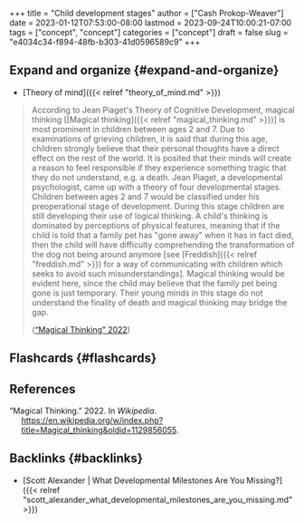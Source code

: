 +++
title = "Child development stages"
author = ["Cash Prokop-Weaver"]
date = 2023-01-12T07:53:00-08:00
lastmod = 2023-09-24T10:00:21-07:00
tags = ["concept", "concept"]
categories = ["concept"]
draft = false
slug = "e4034c34-f894-48fb-b303-41d0596589c9"
+++

## Expand and organize {#expand-and-organize}

-   [Theory of mind]({{< relref "theory_of_mind.md" >}})

> According to Jean Piaget's Theory of Cognitive Development, magical thinking [[Magical thinking]({{< relref "magical_thinking.md" >}})] is most prominent in children between ages 2 and 7. Due to examinations of grieving children, it is said that during this age, children strongly believe that their personal thoughts have a direct effect on the rest of the world. It is posited that their minds will create a reason to feel responsible if they experience something tragic that they do not understand, e.g. a death. Jean Piaget, a developmental psychologist, came up with a theory of four developmental stages. Children between ages 2 and 7 would be classified under his preoperational stage of development. During this stage children are still developing their use of logical thinking. A child's thinking is dominated by perceptions of physical features, meaning that if the child is told that a family pet has "gone away" when it has in fact died, then the child will have difficulty comprehending the transformation of the dog not being around anymore [see [Freddish]({{< relref "freddish.md" >}}) for a way of communicating with children which seeks to avoid such misunderstandings]. Magical thinking would be evident here, since the child may believe that the family pet being gone is just temporary. Their young minds in this stage do not understand the finality of death and magical thinking may bridge the gap.
>
> (<a href="#citeproc_bib_item_1">“Magical Thinking” 2022</a>)


## Flashcards {#flashcards}

## References

<style>.csl-entry{text-indent: -1.5em; margin-left: 1.5em;}</style><div class="csl-bib-body">
  <div class="csl-entry"><a id="citeproc_bib_item_1"></a>“Magical Thinking.” 2022. In <i>Wikipedia</i>. <a href="https://en.wikipedia.org/w/index.php?title=Magical_thinking&oldid=1129856055">https://en.wikipedia.org/w/index.php?title=Magical_thinking&#38;oldid=1129856055</a>.</div>
</div>


## Backlinks {#backlinks}

-   [Scott Alexander | What Developmental Milestones Are You Missing?]({{< relref "scott_alexander_what_developmental_milestones_are_you_missing.md" >}})
